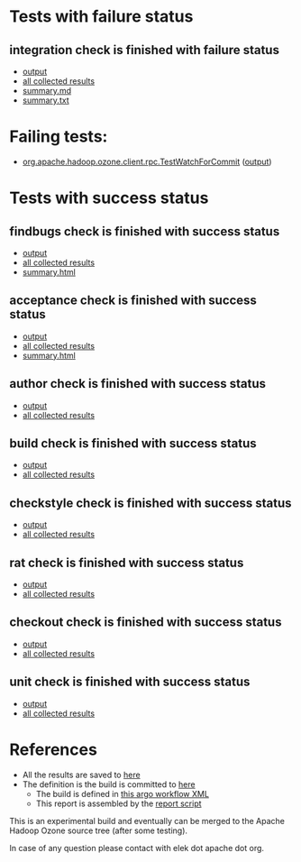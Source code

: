 # Tests with failure status

## integration check is finished with failure status

   * [output](https://raw.githubusercontent.com/elek/ozone-ci-q4/master/trunk/trunk-nightly-20191012-whclf/integration/output.log)
   * [all collected results](https://github.com/elek/ozone-ci-q4/tree/master/trunk/trunk-nightly-20191012-whclf/integration)
   * [summary.md](https://github.com/elek/ozone-ci-q4/tree/master/trunk/trunk-nightly-20191012-whclf/integration/summary.md)
   * [summary.txt](https://github.com/elek/ozone-ci-q4/tree/master/trunk/trunk-nightly-20191012-whclf/integration/summary.txt)

# Failing tests: 

 * [org.apache.hadoop.ozone.client.rpc.TestWatchForCommit](hadoop-ozone/integration-test/org.apache.hadoop.ozone.client.rpc.TestWatchForCommit.txt) ([output](hadoop-ozone/integration-test/org.apache.hadoop.ozone.client.rpc.TestWatchForCommit-output.txt))


# Tests with success status

## findbugs check is finished with success status

   * [output](https://raw.githubusercontent.com/elek/ozone-ci-q4/master/trunk/trunk-nightly-20191012-whclf/findbugs/output.log)
   * [all collected results](https://github.com/elek/ozone-ci-q4/tree/master/trunk/trunk-nightly-20191012-whclf/findbugs)
   * [summary.html](https://elek.github.io/ozone-ci-q4/trunk/trunk-nightly-20191012-whclf/findbugs/summary.html)


## acceptance check is finished with success status

   * [output](https://raw.githubusercontent.com/elek/ozone-ci-q4/master/trunk/trunk-nightly-20191012-whclf/acceptance/output.log)
   * [all collected results](https://github.com/elek/ozone-ci-q4/tree/master/trunk/trunk-nightly-20191012-whclf/acceptance)
   * [summary.html](https://elek.github.io/ozone-ci-q4/trunk/trunk-nightly-20191012-whclf/acceptance/summary.html)


## author check is finished with success status

   * [output](https://raw.githubusercontent.com/elek/ozone-ci-q4/master/trunk/trunk-nightly-20191012-whclf/author/output.log)
   * [all collected results](https://github.com/elek/ozone-ci-q4/tree/master/trunk/trunk-nightly-20191012-whclf/author)


## build check is finished with success status

   * [output](https://raw.githubusercontent.com/elek/ozone-ci-q4/master/trunk/trunk-nightly-20191012-whclf/build/output.log)
   * [all collected results](https://github.com/elek/ozone-ci-q4/tree/master/trunk/trunk-nightly-20191012-whclf/build)


## checkstyle check is finished with success status

   * [output](https://raw.githubusercontent.com/elek/ozone-ci-q4/master/trunk/trunk-nightly-20191012-whclf/checkstyle/output.log)
   * [all collected results](https://github.com/elek/ozone-ci-q4/tree/master/trunk/trunk-nightly-20191012-whclf/checkstyle)


## rat check is finished with success status

   * [output](https://raw.githubusercontent.com/elek/ozone-ci-q4/master/trunk/trunk-nightly-20191012-whclf/rat/output.log)
   * [all collected results](https://github.com/elek/ozone-ci-q4/tree/master/trunk/trunk-nightly-20191012-whclf/rat)


## checkout check is finished with success status

   * [output](https://raw.githubusercontent.com/elek/ozone-ci-q4/master/trunk/trunk-nightly-20191012-whclf/checkout/output.log)
   * [all collected results](https://github.com/elek/ozone-ci-q4/tree/master/trunk/trunk-nightly-20191012-whclf/checkout)


## unit check is finished with success status

   * [output](https://raw.githubusercontent.com/elek/ozone-ci-q4/master/trunk/trunk-nightly-20191012-whclf/unit/output.log)
   * [all collected results](https://github.com/elek/ozone-ci-q4/tree/master/trunk/trunk-nightly-20191012-whclf/unit)




# References

 * All the results are saved to [here](https://github.com/elek/ozone-ci-q4/tree/master/trunk/trunk-nightly-20191012-whclf/)
 * The definition is the build is committed to [here](https://github.com/elek/argo-ozone)
    * The build is defined in [this argo workflow XML](https://github.com/elek/argo-ozone/blob/master/ozone-build.yaml)
    * This report is assembled by the [report script](https://github.com/elek/argo-ozone/blob/master/scripts/report.sh)

This is an experimental build and eventually can be merged to the Apache Hadoop Ozone source tree (after some testing).

In case of any question please contact with elek dot apache dot org.
